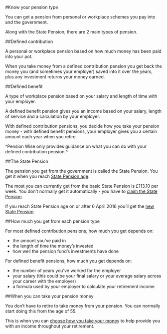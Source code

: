 #Know your pension type

You can get a pension from personal or workplace schemes you pay into and the government.

Along with the State Pension, there are 2 main types of pension.

##Defined contribution

A personal or workplace pension based on how much money has been paid into your pot.

When you take money from a defined contribution pension you get back the money you (and sometimes your employer) saved into it over the years, plus any investment returns your money earned.

##Defined benefit

A type of workplace pension based on your salary and length of time with your employer.

A defined benefit pension gives you an income based on your salary, length of service and a calculation by your employer.

With defined contribution pensions, you decide how you take your pension money - with defined benefit pensions, your employer gives you a certain amount each year when you retire.

^Pension Wise only provides guidance on what you can do with your defined contribution pension.^

##The State Pension

The pension you get from the government is called the State Pension. You get it when you reach [State Pension age](https://www.gov.uk/calculate-state-pension).

The most you can currently get from the basic State Pension is £113.10 per week. You don’t normally get it automatically - you have to [claim the State Pension](https://www.gov.uk/state-pension/how-to-claim).

If you reach State Pension age on or after 6 April 2016 you’ll get the [new State Pension](https://www.gov.uk/new-state-pension).

##How much you get from each pension type

For most defined contribution pensions, how much you get depends on:

- the amount you’ve paid in
- the length of time the money’s invested
- how well the pension fund’s investments have done

For defined benefit pensions, how much you get depends on:

- the number of years you’ve worked for the employer
- your salary (this could be your final salary or your average salary across your career with the employer)
- a formula used by your employer to calculate your retirement income

##When you can take your pension money

You don’t have to retire to take money from your pension. You can normally start doing this from the age of 55.

This is when you can [choose how you take your money](/guides/what-you-can-do-with-your-pension-pot) to help provide you with an income throughout your retirement.
